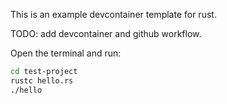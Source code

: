 This is an example devcontainer template for rust. 

TODO: add devcontainer and github workflow. 

Open the terminal and run:
```sh
cd test-project
rustc hello.rs
./hello
```
